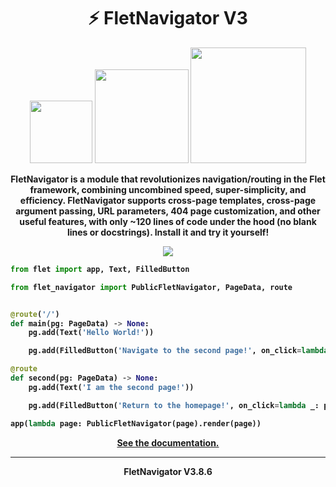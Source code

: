 <h1 align="center"><b>⚡ FletNavigator V3</b></h1>
<p align="center"><img src="https://img.shields.io/badge/V3.8.6-black?style=for-the-badge&logo=flutter&logoColor=white" width=100>
<img src="https://img.shields.io/badge/Python%203.9%2B-black?style=for-the-badge&logo=python&logoColor=white" width=150>
<img src="https://img.shields.io/badge/Awesome%20Flet-black?style=for-the-badge&logo=styledcomponents&logoColor=white&logoSize=auto" width=185></p>

<p align="center"><b>FletNavigator is a module that revolutionizes navigation/routing in the Flet framework, combining uncombined speed, super-simplicity, and efficiency. FletNavigator supports cross-page templates, cross-page argument passing, URL parameters, 404 page customization, and other useful features, with only ~120 lines of code under the hood (no blank lines or docstrings). Install it and try it yourself!</b></p>

<p align="center"><img src="https://github.com/xzripper/flet_navigator/blob/main/mini.gif?raw=true"></p>

<b>

```python
from flet import app, Text, FilledButton

from flet_navigator import PublicFletNavigator, PageData, route


@route('/')
def main(pg: PageData) -> None:
    pg.add(Text('Hello World!'))

    pg.add(FilledButton('Navigate to the second page!', on_click=lambda _: pg.navigate('second')))

@route
def second(pg: PageData) -> None:
    pg.add(Text('I am the second page!'))

    pg.add(FilledButton('Return to the homepage!', on_click=lambda _: pg.navigate_homepage()))

app(lambda page: PublicFletNavigator(page).render(page))
```
</b>

<p align="center"><a href="https://github.com/xzripper/flet_navigator/blob/main/flet-navigator-docs.md"><b>See the documentation.</b></a></p>

<hr><p align="center"><b>FletNavigator V3.8.6</b></p>
